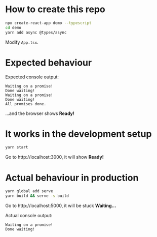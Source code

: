 # How to create this repo

```bash
npx create-react-app demo --typescript
cd demo
yarn add async @types/async
```

Modify `App.tsx`.

# Expected behaviour

Expected console output:

```
Waiting on a promise!
Done waiting!
Waiting on a promise!
Done waiting!
All promises done.
```

...and the browser shows **Ready!**

# It works in the development setup

```bash
yarn start
```

Go to http://localhost:3000, it will show **Ready!**

# Actual behaviour in production

```bash
yarn global add serve
yarn build && serve -s build
```

Go to http://localhost:5000, it will be stuck **Waiting...**

Actual console output:

```
Waiting on a promise!
Done waiting!
```
